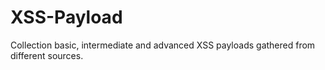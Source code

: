# XSS-Payload
Collection basic, intermediate and advanced XSS payloads gathered from different sources.
